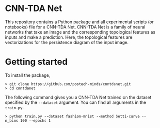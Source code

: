 # CNN-TDA Net
This repository contains a Python package and all experimental scripts (or notebooks) file for a CNN-TDA Net. CNN-TDA Net is a family of neural networks that take an image and the corresponding topological features as inputs and make a prediction. Here, the topological features are vectorizations for the persistence diagram of the input image. 

# Getting started
To install the package, 

~~~
> git clone https://github.com/postech-minds/cnntdanet.git
> cd cnntdanet
~~~

The following command gives you a CNN-TDA Net trained on the dataset specified by the `--dataset` argument. You can find all arguments in the `train.py`.

~~~
> python train.py --dataset fashion-mnist --method betti-curve --n_bins 100 --epochs 1
~~~
